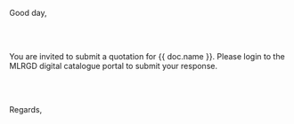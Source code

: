Good day,

<br><br>

You are invited to submit a quotation for {{ doc.name }}. Please login to the MLRGD digital catalogue portal to submit your response.

<br><br>

Regards,
